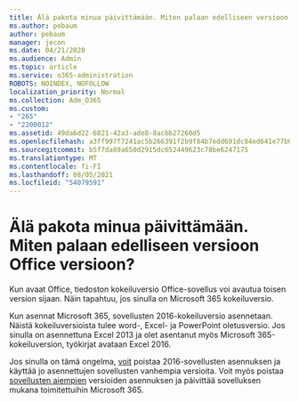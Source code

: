 ```yaml
---
title: Älä pakota minua päivittämään. Miten palaan edelliseen versioon Office versioon?
ms.author: pebaum
author: pebaum
manager: jecon
ms.date: 04/21/2020
ms.audience: Admin
ms.topic: article
ms.service: o365-administration
ROBOTS: NOINDEX, NOFOLLOW
localization_priority: Normal
ms.collection: Adm_O365
ms.custom:
- "265"
- "2200012"
ms.assetid: 49da6d22-6821-42a3-ade8-8acbb27260d5
ms.openlocfilehash: a3ff997f7241ac5b266391f2b9f84b7edd691dc84ed641e77b091d33c5a3dbf5
ms.sourcegitcommit: b5f7da89a650d2915dc652449623c78be6247175
ms.translationtype: MT
ms.contentlocale: fi-FI
ms.lasthandoff: 08/05/2021
ms.locfileid: "54079591"
---
```

# <a name="dont-force-me-to-upgrade-how-do-i-go-back-to-the-previous-office-version"></a>Älä pakota minua päivittämään. Miten palaan edelliseen versioon Office versioon?

Kun avaat Office, tiedoston kokeiluversio Office-sovellus voi avautua toisen version sijaan. Näin tapahtuu, jos sinulla on Microsoft 365 kokeiluversio.
  
Kun asennat Microsoft 365, sovellusten 2016-kokeiluversio asennetaan. Näistä kokeiluversioista tulee word-, Excel- ja PowerPoint oletusversio. Jos sinulla on asennettuna Excel 2013 ja olet asentanut myös Microsoft 365-kokeiluversion, työkirjat avataan Excel 2016.
  
Jos sinulla on tämä ongelma, [voit](https://support.office.com/article/9dd49b83-264a-477a-8fcc-2fdf5dbf61d8.aspx) poistaa 2016-sovellusten asennuksen ja käyttää jo asennettujen sovellusten vanhempia versioita. Voit myös poistaa [sovellusten aiempien](https://support.office.com/article/9dd49b83-264a-477a-8fcc-2fdf5dbf61d8.aspx) versioiden asennuksen ja päivittää sovelluksen mukana toimitettuihin Microsoft 365.
